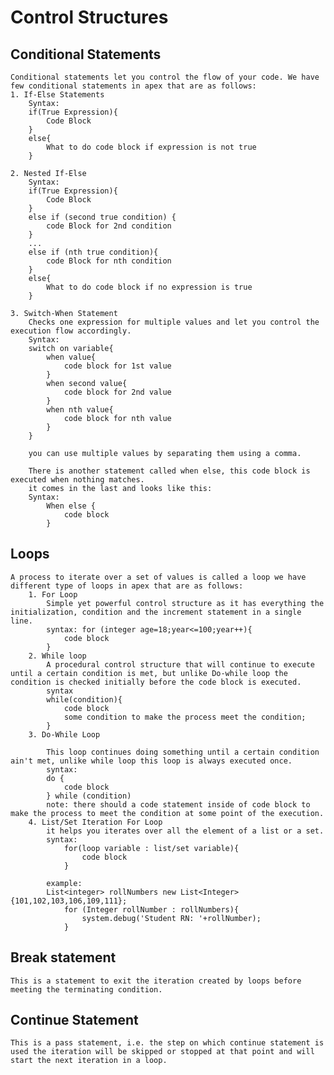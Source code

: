 # Control Structures

## Conditional Statements

    Conditional statements let you control the flow of your code. We have few conditional statements in apex that are as follows:
    1. If-Else Statements
        Syntax:
        if(True Expression){
            Code Block
        }
        else{
            What to do code block if expression is not true
        }
    
    2. Nested If-Else
        Syntax:
        if(True Expression){
            Code Block
        }
        else if (second true condition) {
            code Block for 2nd condition
        }
        ...
        else if (nth true condition){
            code Block for nth condition
        }
        else{
            What to do code block if no expression is true
        }

    3. Switch-When Statement
        Checks one expression for multiple values and let you control the execution flow accordingly.
        Syntax:
        switch on variable{
            when value{
                code block for 1st value
            }
            when second value{
                code block for 2nd value
            }
            when nth value{
                code block for nth value
            }
        }

        you can use multiple values by separating them using a comma.

        There is another statement called when else, this code block is executed when nothing matches.
        it comes in the last and looks like this:
        Syntax:
            When else {
                code block
            }

## Loops

    A process to iterate over a set of values is called a loop we have different type of loops in apex that are as follows:
        1. For Loop
            Simple yet powerful control structure as it has everything the initialization, condition and the increment statement in a single line.
            syntax: for (integer age=18;year<=100;year++){
                code block
            }
        2. While loop
            A procedural control structure that will continue to execute until a certain condition is met, but unlike Do-while loop the condition is checked initially before the code block is executed.
            syntax
            while(condition){
                code block
                some condition to make the process meet the condition;
            }
        3. Do-While Loop

            This loop continues doing something until a certain condition ain't met, unlike while loop this loop is always executed once.
            syntax:
            do {
                code block
            } while (condition)
            note: there should a code statement inside of code block to make the process to meet the condition at some point of the execution.
        4. List/Set Iteration For Loop
            it helps you iterates over all the element of a list or a set.
            syntax:
                for(loop variable : list/set variable){
                    code block
                }

            example:
            List<integer> rollNumbers new List<Integer>{101,102,103,106,109,111};
                for (Integer rollNumber : rollNumbers){
                    system.debug('Student RN: '+rollNumber);
                }

## Break statement

    This is a statement to exit the iteration created by loops before meeting the terminating condition.

## Continue Statement

    This is a pass statement, i.e. the step on which continue statement is used the iteration will be skipped or stopped at that point and will start the next iteration in a loop.
